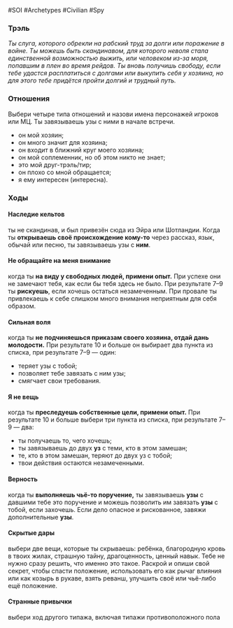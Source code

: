 #SOI #Archetypes #Civilian #Spy 

### Трэль
*Ты слуга, которого обрекли на рабский труд за долги или поражение в войне. Ты можешь быть скандинавом, для которого неволя стала единственной возможностью выжить, или человеком из-за моря, попавшим в плен во время рейдов. Ты вновь получишь свободу, если тебе удастся расплатиться с долгами или выкупить себя у хозяина, но для этого тебе придётся пройти долгий и трудный путь.*

### Отношения 
Выбери четыре типа отношений и назови имена персонажей игроков или МЦ. Ты завязываешь узы с ними в начале встречи. 
-  он мой хозяин; 
-  он много значит для хозяина; 
-  он входит в ближний круг моего хозяина; 
-  он мой соплеменник, но об этом никто не знает; 
-  это мой друг-трэль/тир; 
-  он плохо со мной обращается; 
-  я ему интересен (интересна).

### Ходы
#### Наследие кельтов
ты не скандинав, и был привезён сюда из Эйра или Шотландии. Когда ты **открываешь своё происхождение кому-то** через рассказ, язык, обычай или песню, ты завязываешь узы с **ним**. 

#### Не обращайте на меня внимание
когда ты **на виду у свободных людей, примени опыт.** При успехе они не замечают тебя, как если бы тебя здесь не было. При результате 7–9 ты **рискуешь**, если хочешь остаться незамеченным. При провале ты привлекаешь к себе слишком много внимания неприятным для себя образом. 

#### Сильная воля
когда ты **не подчиняешься приказам своего хозяина, отдай дань молодости.** При результате 10 и больше он выбирает два пункта из списка, при результате 7–9 — один: 
-  теряет узы с тобой; 
-  позволяет тебе завязать с ним узы; 
-  смягчает свои требования. 
 
#### Я не вещь
когда ты **преследуешь собственные цели, примени опыт.** При результате 10 и больше выбери три пункта из списка, при результате 7–9 — два: 
-  ты получаешь то, чего хочешь; 
-  ты завязываешь до двух **уз** с теми, кто в этом замешан; 
-  те, кто в этом замешан, теряют до двух уз с тобой; 
-  твои действия остаются незамеченными. 

#### Верность
когда ты **выполняешь чьё-то поручение,** ты завязываешь **узы** с давшими тебе это поручение и можешь позволить им завязать **узы** с тобой, если захочешь. Если дело опасное и рискованное, завяжи дополнительные **узы**.

#### Скрытые дары
выбери две вещи, которые ты скрываешь: ребёнка, благородную кровь в твоих жилах, страшную тайну, драгоценность, ценный навык. Тебе не нужно сразу решить, что именно это такое. Раскрой и опиши свой секрет, чтобы спасти положение, использовать его как рычаг влияния или как козырь в рукаве, взять реванш, улучшить своё или чьё-либо ещё положение. 

#### Странные привычки
выбери ход другого типажа, включая типажи противоположного пола